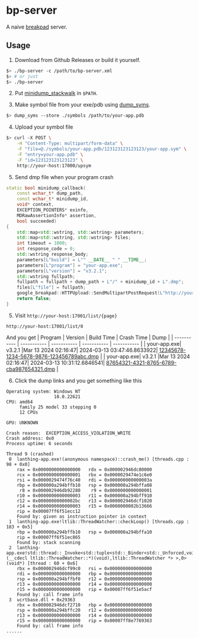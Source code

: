 # bp-server

A naive [breakpad](https://chromium.googlesource.com/breakpad/breakpad) server.

## Usage
1. Download from Github Releases or build it yourself.
```bash
$> ./bp-server -c /path/to/bp-server.xml
$> # or just
$> ./bp-server
```

2. Put [minidump_stackwalk](https://github.com/numbaa/breakpad-build/releases) in `$PATH`.

3. Make symbol file from your exe/pdb using [dump_syms](https://github.com/mozilla/dump_syms).
```bash
$> dump_syms --store ./symbols /path/to/your-app.pdb
```

4. Upload your symbol file
```bash
$> curl -X POST \
    -H "Content-Type: multipart/form-data" \
    -F "file=@./symbols/your-app.pdb/123123123123123/your-app.sym" \
    -F "entry=your-app.pdb" \
    -F "id=123123123123123" \
    http://your-host:17000/upsym
```

5. Send dmp file when your program crash
```c++
static bool minidump_callback(
    const wchar_t* dump_path,
    const wchar_t* minidump_id,
    void* context,
    EXCEPTION_POINTERS* exinfo,
    MDRawAssertionInfo* assertion,
    bool succeeded)
{
    std::map<std::wstring, std::wstring> parameters;
    std::map<std::wstring, std::wstring> files;
    int timeout = 1000;
    int response_code = 0;
    std::wstring response_body;
    parameters[L"build"] = L"" __DATE__ " " __TIME__;
    parameters[L"program"] = "your-app.exe";
    parameters[L"version"] = "v3.2.1";
    std::wstring fullpath;
    fullpath = fullpath + dump_path + L"/" + minidump_id + L".dmp";
    files[L"file"] = fullpath;
    google_breakpad::HTTPUpload::SendMultipartPostRequest(L"http://your-host:17000/updump", parameters, files, &timeout, &response_body, &response_code);
    return false;
}
```

5. Visit `http://your-host:17001/list/{page}`
```
http://your-host:17001/list/0
```
And you get
| Program     |   Version   |  Build Time |  Crash Time |    Dump     |
| ----------- | ----------- | ----------- | ----------- | ----------- |
| your-app.exe|   v3.2.1    |Mar 13 2024 02:16:47| 2024-03-13 03:47:46.8633922| [12345678-1234-5678-9876-123456789abc.dmp]() |
| your-app.exe|   v3.2.1    |Mar 13 2024 02:16:47| 2024-03-13 10:31:12.6846541| [87654321-4321-8765-6789-cba987654321.dmp]() |

6. Click the dump links and you get something like this
```plaintext
Operating system: Windows NT
                  10.0.22621 
CPU: amd64
     family 25 model 33 stepping 0
     12 CPUs

GPU: UNKNOWN

Crash reason:  EXCEPTION_ACCESS_VIOLATION_WRITE
Crash address: 0x0
Process uptime: 6 seconds

Thread 9 (crashed)
 0  lanthing-app.exe!(anonymous namespace)::crash_me() [threads.cpp : 98 + 0x0]
    rax = 0x0000000000000000   rdx = 0x000002946dc80000
    rcx = 0x0000000000000001   rbx = 0x0000029474e1c6e0
    rsi = 0x0000029474f76c40   rdi = 0x000000000000003a
    rbp = 0x000000a294bffb10   rsp = 0x000000a294bffa08
     r8 = 0x000002946db92280    r9 = 0x0000000000000001
    r10 = 0x0000000000000003   r11 = 0x000000a294bff910
    r12 = 0x00000000000002bc   r13 = 0x000002946dcf1020
    r14 = 0x0000000000000003   r15 = 0x0000000002b13666
    rip = 0x00007ff6f51ecc12
    Found by: given as instruction pointer in context
 1  lanthing-app.exe!ltlib::ThreadWatcher::checkLoop() [threads.cpp : 183 + 0x5]
    rbp = 0x000000a294bffb10   rsp = 0x000000a294bffa10
    rip = 0x00007ff6f51ec865
    Found by: stack scanning
 2  lanthing-app.exe!std::thread::_Invoke<std::tuple<std::_Binder<std::_Unforced,void (__cdecl ltlib::ThreadWatcher::*)(void),ltlib::ThreadWatcher *> >,0>(void*) [thread : 60 + 0x6]
    rbx = 0x000002946dcf99c0   rsi = 0x0000000000000000
    rdi = 0x0000000000000000   rbp = 0x0000000000000000
    rsp = 0x000000a294bffbf0   r12 = 0x0000000000000000
    r13 = 0x0000000000000000   r14 = 0x0000000000000000
    r15 = 0x0000000000000000   rip = 0x00007ff6f51e5acf
    Found by: call frame info
 3  ucrtbase.dll + 0x29363
    rbx = 0x000002946dcf2710   rbp = 0x0000000000000000
    rsp = 0x000000a294bffc20   r12 = 0x0000000000000000
    r13 = 0x0000000000000000   r14 = 0x0000000000000000
    r15 = 0x0000000000000000   rip = 0x00007ff8e7769363
    Found by: call frame info
......
```